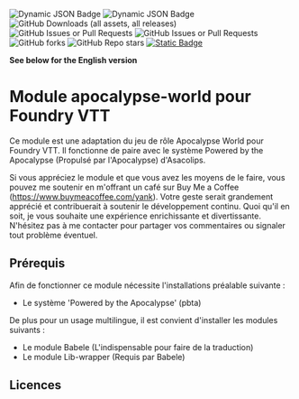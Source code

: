 ![Dynamic JSON Badge](https://img.shields.io/badge/dynamic/json?url=https%3A%2F%2Fraw.githubusercontent.com%2FYanKlInnomme%2FFoundryVTT-apocalypse-world%2Fmaster%2Fmodule.json&query=%24.compatibility.verified&label=foundry%20vtt&color=%23ee9b3a) ![Dynamic JSON Badge](https://img.shields.io/badge/dynamic/json?url=https%3A%2F%2Fraw.githubusercontent.com%2FYanKlInnomme%2FFoundryVTT-apocalypse-world%2Fmaster%2Fmodule.json&query=%24.version&label=version&color=%230f2f2b) ![GitHub Downloads (all assets, all releases)](https://img.shields.io/github/downloads/YanKlInnomme/FoundryVTT-apocalypse-world/total) ![GitHub Issues or Pull Requests](https://img.shields.io/github/issues-raw/YanKlInnomme/FoundryVTT-apocalypse-world) ![GitHub Issues or Pull Requests](https://img.shields.io/github/issues-closed-raw/YanKlInnomme/FoundryVTT-apocalypse-world) ![GitHub forks](https://img.shields.io/github/forks/YanKlInnomme/FoundryVTT-apocalypse-world) ![GitHub Repo stars](https://img.shields.io/github/stars/YanKlInnomme/FoundryVTT-apocalypse-world) <a href="https://www.buymeacoffee.com/yank">![Static Badge](https://img.shields.io/badge/buy_me_a_coffee-FFDD00?logo=Buy%20Me%20A%20Coffee&logoColor=black)</a>

**See below for the English version**

# Module apocalypse-world pour Foundry VTT

Ce module est une adaptation du jeu de rôle Apocalypse World pour Foundry VTT. Il fonctionne de paire avec le système Powered by the Apocalypse (Propulsé par l'Apocalypse) d'Asacolips.

Si vous appréciez le module et que vous avez les moyens de le faire, vous pouvez me soutenir en m'offrant un café sur Buy Me a Coffee (https://www.buymeacoffee.com/yank). Votre geste serait grandement apprécié et contribuerait à soutenir le développement continu. Quoi qu'il en soit, je vous souhaite une expérience enrichissante et divertissante. N'hésitez pas à me contacter pour partager vos commentaires ou signaler tout problème éventuel.

## Prérequis

Afin de fonctionner ce module nécessite l'installations préalable suivante :
 * Le système 'Powered by the Apocalypse' (pbta)

De plus pour un usage multilingue, il est convient d'installer les modules suivants :
 * Le module Babele (L'indispensable pour faire de la traduction)
 * Le module Lib-wrapper (Requis par Babele)

## Licences